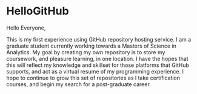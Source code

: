 # HelloGitHub

Hello Everyone,

This is my first experience using GitHub repository hosting service. I am a graduate student currently working towards a Masters of Science in Analytics. My goal by creating my own repository is to store my coursework, and pleasure learning, in one location. I have the hopes that this will reflect my knowledge and skillset for those platforms that GitHub supports, and act as a virtual resume of my programming experience. I hope to continue to grow this set of repositories as I take certification courses, and begin my search for a post-graduate career. 
